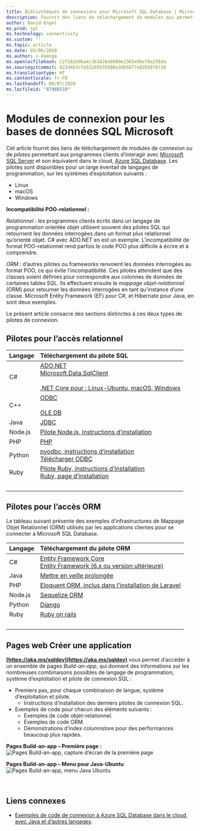 ```yaml
---
title: Bibliothèques de connexions pour Microsoft SQL Database | Microsoft Docs
description: Fournit des liens de téléchargement de modules qui permettent de se connecter à Microsoft SQL Server et Azure SQL Database à partir d’un large éventail de langages de programmation côté client.
author: David-Engel
ms.prod: sql
ms.technology: connectivity
ms.custom: ''
ms.topic: article
ms.date: 03/06/2020
ms.author: v-daenge
ms.openlocfilehash: c2f282e9ba4c3b182640989e2365e9be70a258da
ms.sourcegitcommit: 822d4b3cfa53269535500a3db5877a82b5076728
ms.translationtype: HT
ms.contentlocale: fr-FR
ms.lasthandoff: 08/07/2020
ms.locfileid: "87988510"
---
```

# <a name="connection-modules-for-microsoft-sql-database"></a>Modules de connexion pour les bases de données SQL Microsoft

Cet article fournit des liens de téléchargement de modules de connexion ou de *pilotes* permettant aux programmes clients d’interagir avec [Microsoft SQL Server](../relational-databases/database-features.md) et son équivalent dans le cloud, [Azure SQL Database](/azure/sql-database/). Les pilotes sont disponibles pour un large éventail de langages de programmation, sur les systèmes d’exploitation suivants :

- Linux
- macOS
- Windows

**Incompatibilité POO-relationnel :**

*Relationnel* : les programmes clients écrits dans un langage de programmation orientée objet utilisent souvent des pilotes SQL qui retournent les données interrogées dans un format plus relationnel qu’orienté objet. C# avec ADO.NET en est un exemple. L’incompatibilité de format POO-relationnel rend parfois le code POO plus difficile à écrire et à comprendre.

*ORM* : d’autres pilotes ou frameworks renvoient les données interrogées au format POO, ce qui évite l’incompatibilité. Ces pilotes attendent que des classes soient définies pour correspondre aux colonnes de données de certaines tables SQL. Ils effectuent ensuite le *mappage objet-relationnel* (ORM) pour retourner les données interrogées en tant qu’instance d’une classe. Microsoft Entity Framework (EF) pour C#, et Hibernate pour Java, en sont deux exemples.

Le présent article consacre des sections distinctes à ces deux types de pilotes de connexion.

<a name="anchor-20-drivers-relational-access" />

## <a name="drivers-for-relational-access"></a>Pilotes pour l’accès relationnel

| Langage | Téléchargement du pilote SQL |
| :------- | :---------------------- |
| C# | [ADO.NET](https://www.microsoft.com/net/download/)<br />[Microsoft.Data.SqlClient](https://www.nuget.org/packages/Microsoft.Data.SqlClient/)<br /><br />[.NET Core pour : Linux-Ubuntu, macOS, Windows](https://dotnet.microsoft.com/download) |
| C++ | [ODBC](./odbc/download-odbc-driver-for-sql-server.md)<br /><br />[OLE DB](./oledb/download-oledb-driver-for-sql-server.md) |
| Java | [JDBC](./jdbc/download-microsoft-jdbc-driver-for-sql-server.md) |
| Node.js | [Pilote Node.js, instructions d’installation](./node-js/step-1-configure-development-environment-for-node-js-development.md) |
| PHP | [PHP](./php/download-drivers-php-sql-server.md) |
| Python | [pyodbc, instructions d’installation](./python/pyodbc/step-1-configure-development-environment-for-pyodbc-python-development.md)<br />[Télécharger ODBC](./odbc/download-odbc-driver-for-sql-server.md) |
| Ruby | [Pilote Ruby, instructions d’installation](./ruby/step-1-configure-development-environment-for-ruby-development.md)<br />[Ruby, page d’installation](https://rubyinstaller.org/downloads/) |
| &nbsp; | &nbsp; |

<a name="anchor-40-drivers-orm-access" />

## <a name="drivers-for-orm-access"></a>Pilotes pour l’accès ORM

Le tableau suivant présente des exemples d’infrastructures de Mappage Objet Relationnel (ORM) utilisés par les applications clientes pour se connecter à Microsoft SQL Database.

| Langage | Téléchargement du pilote ORM |
| :------- | :------------------ |
| C# | [Entity Framework Core](https://docs.microsoft.com/ef/core/)<br />[Entity Framework (6.x ou version ultérieure)](https://docs.microsoft.com/ef/) |
| Java | [Mettre en veille prolongée](https://hibernate.org/orm)|
| PHP | [Eloquent ORM, inclus dans l’installation de Laravel](https://laravel.com/docs/) |
| Node.js | [Sequelize ORM](https://sequelize.org/) |
| Python | [Django](https://www.djangoproject.com/) |
| Ruby | [Ruby on rails](https://rubyonrails.org/) |
| &nbsp; | &nbsp; |

<a name="anchor-60-build-an-app-webpages" />

## <a name="build-an-app-webpages"></a>Pages web Créer une application

**[https://aka.ms/sqldev](https://aka.ms/sqldev)** vous permet d’accéder à un ensemble de pages *Build-an-app*, qui donnent des informations sur les nombreuses combinaisons possibles de langage de programmation, système d’exploitation et pilote de connexion SQL :

- Premiers pas, pour chaque combinaison de langue, système d’exploitation et pilote.
  - Instructions d’installation des derniers pilotes de connexion SQL.
- Exemples de code pour chacun des éléments suivants :
  - Exemples de code objet-relationnel.
  - Exemples de code ORM.
  - Démonstrations d’index columnstore pour des performances beaucoup plus rapides.

**Pages Build-an-app – Première page :**  
![Pages Build-an-app, capture d’écran de la première page](media/homepage-sql-connection-drivers/gm-aka-ms-sqldev-choose-language-g21.png)

**Pages Build-an-app – Menu pour Java-Ubuntu**  
![Pages Build-an-app, menu Java Ubuntu](media/homepage-sql-connection-drivers/gm-aka-ms-sqldev-java-ubuntu-c31.png)

&nbsp;

## <a name="related-links"></a>Liens connexes

- [Exemples de code de connexion à Azure SQL Database dans le cloud, avec Java et d’autres langages](https://docs.microsoft.com/azure/sql-database/sql-database-connect-query-java).

<!--
Image references, **obsolete** markdown syntax alternative:

![Build-an-app webpages, first page screenshot][image-ref-163-buildanapp-webpages-first-page]
![Build-an-app webpages, menu Java Ubuntu][image-ref-167-buildanapp-webpages-menu-java-ubuntu]

[image-ref-163-buildanapp-webpages-first-page]: ./media/homepage-sql-connection-drivers/gm-aka-ms-sqldev-choose-language-g21.png
[image-ref-167-buildanapp-webpages-menu-java-ubuntu]: ./media/homepage-sql-connection-drivers/gm-aka-ms-sqldev-java-ubuntu-c31.png
-->
